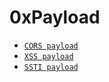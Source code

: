 #  0xPayload 

 -  [ `CORS payload` ](https://github.com/zerbaliy3v/0xpayload/tree/0c9c239bc8ec3c13847ff713543b39cf6d39d519/CORS-PAYLOADS)
 -  [ `XSS payload` ](https://github.com/zerbaliy3v/0xpayload/tree/922b939cdae72f4b33dd310c31f96e4ca4b4386f/All-XSS-Payload)
 -  [ `SSTI payload` ](https://github.com/zerbaliy3v/0xpayload/blob/main/ssti-payload/README.md)
